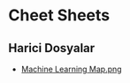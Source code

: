# Cheet Sheets


<!--HariciDosyalar-->

## Harici Dosyalar

- [Machine Learning Map.png](./Machine%20Learning%20Map.png)


<!--HariciDosyalar-->

